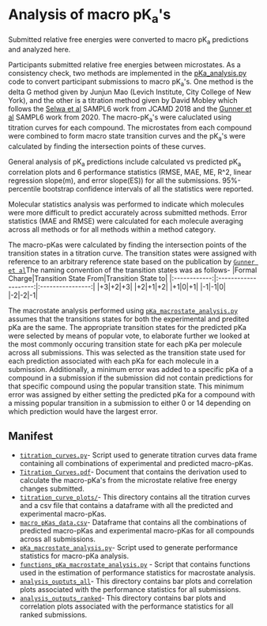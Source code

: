 # Analysis of macro pK<sub>a</sub>'s

Submitted relative free energies were converted to macro pK<sub>a</sub> predictions and analyzed here.

Participants submitted relative free energies between microstates.
As a consistency check, two methods are implemented in the [pKa_analysis.py](pKa_analysis.py) code to convert participant submissions to macro pK<sub>a</sub>'s. One method is the delta G method given by Junjun Mao (Levich Institute, City College of New York), and the other is a titration method given by David Mobley which follows the [Selwa et al](https://link.springer.com/article/10.1007/s10822-018-0138-6) SAMPL6 work from JCAMD 2018 and the [Gunner et al](https://link.springer.com/article/10.1007/s10822-020-00280-7) SAMPL6 work from 2020. The macro-pK<sub>a</sub>'s were caluclated using titration curves for each compound. The microstates from each compound were combined to form macro state transition curves and the pK<sub>a</sub>'s were calculated by finding the intersection points of these curves. 

General analysis of pK<sub>a</sub> predictions include calculated vs predicted pK<sub>a</sub> correlation plots and 6 performance statistics (RMSE, MAE, ME, R^2, linear regression slope(m), and error slope(ES)) for all the submissions.
95%-percentile bootstrap confidence intervals of all the statistics were reported.

Molecular statistics analysis was performed to indicate which molecules were more difficult to predict accurately across submitted methods. Error statistics (MAE and RMSE) were calculated for each molecule averaging across all methods or for all methods within a method category.

The macro-pKas were calculated by finding the intersection points of the transition states in a titration curve. The transition states were assigned with reference to an arbitrary reference state based on the publication by [`Gunner et al`](https://link.springer.com/article/10.1007/s10822-020-00280-7)The naming convention of the transition states was as follows-
|Formal Charge|Transition State From|Transition State to|
|:------------:|:--------------------:|:----------------:|
|+3|+2|+3|
|+2|+1|+2|
|+1|0|+1|
|-1|-1|0|
|-2|-2|-1|

The macrostate analysis performed using [`pKa_macrostate_analysis.py`](pKa_macrostate_analysis.py) assumes that the transitions states for both the experimental and predited pKa are the same. The appropriate transition states for the predicted pKa were selected by means of popular vote, to elaborate further we looked at the most commonly occuring transition state for each pKa per molecule across all submissions. This was selected as the transition state used for each prediction associated with each pKa for each molecule in a submission. Additionally, a minimum error was added to a specific pKa of a compound in a submission if the submission did not contain predictions for that specific compound using the popular transition state. This minimum error was assigned by either setting the predicted pKa for a compound with a missing popular transition in a submission to either 0 or 14 depending on which prediction would have the largest error.

## Manifest
- [`titration_curves.py`](titration_curves.py)- Script used to generate titration curves data frame containing all combinations of experimental and predicted macro-pKas.
- [`Titration_Curves.pdf`](Titration_Curves.pdf)- Document that contains the derivation used to calculate the macro-pKa's from the microstate relative free energy changes submitted.
- [`titration_curve_plots/`](titration_curve_plots/)- This directory contains all the titration curves and a csv file that contains a dataframe with all the predicted and experimental macro-pKas.
- [`macro_pKas_data.csv`](titration_curve_plots/macro_pKas_data.csv)- Dataframe that contains all the combinations of predicted macro-pKas and experimental macro-pKas for all compounds across all submissions.
- [`pKa_macrostate_analysis.py`](pKa_macrostate_analysis.py)- Script used to generate performance statistics for macro-pKa analysis.
- [`functions_pKa_macrostate_analysis.py`](functions_pKa_macrostate_analysis.py) - Script that contains functions used in the estimation of performance statistics for macrostate analysis.
- [`analysis_ouptuts_all`](analysis_outputs_all/)- This directory contains bar plots and correlation plots associated with the performance statistics for all submissions.
- [`analysis_outputs_ranked`](analysis_outputs_ranked/)- This directory contains bar plots and correlation plots associated with the performance statistics for all ranked submissions.